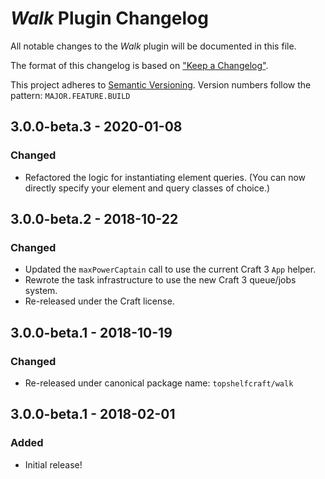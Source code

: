 # _Walk_ Plugin Changelog

All notable changes to the _Walk_ plugin will be documented in this file.

The format of this changelog is based on ["Keep a Changelog"](http://keepachangelog.com/).

This project adheres to [Semantic Versioning](http://semver.org/). Version numbers follow the pattern: `MAJOR.FEATURE.BUILD`


## 3.0.0-beta.3 - 2020-01-08

### Changed

- Refactored the logic for instantiating element queries. (You can now directly specify your element and query classes of choice.)      


## 3.0.0-beta.2 - 2018-10-22

### Changed

- Updated the `maxPowerCaptain` call to use the current Craft 3 `App` helper.
- Rewrote the task infrastructure to use the new Craft 3 queue/jobs system.
- Re-released under the Craft license.


## 3.0.0-beta.1 - 2018-10-19

### Changed

- Re-released under canonical package name: `topshelfcraft/walk`


## 3.0.0-beta.1 - 2018-02-01

### Added

- Initial release!
